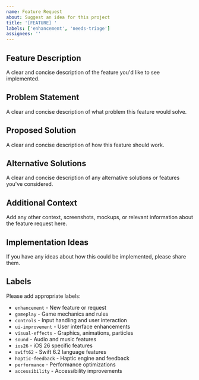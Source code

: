 ```yaml
---
name: Feature Request
about: Suggest an idea for this project
title: '[FEATURE] '
labels: ['enhancement', 'needs-triage']
assignees: ''
---
```


## Feature Description
A clear and concise description of the feature you'd like to see implemented.

## Problem Statement
A clear and concise description of what problem this feature would solve.

## Proposed Solution
A clear and concise description of how this feature should work.

## Alternative Solutions
A clear and concise description of any alternative solutions or features you've considered.

## Additional Context
Add any other context, screenshots, mockups, or relevant information about the feature request here.

## Implementation Ideas
If you have any ideas about how this could be implemented, please share them.

## Labels
Please add appropriate labels:
- `enhancement` - New feature or request
- `gameplay` - Game mechanics and rules
- `controls` - Input handling and user interaction
- `ui-improvement` - User interface enhancements
- `visual-effects` - Graphics, animations, particles
- `sound` - Audio and music features
- `ios26` - iOS 26 specific features
- `swift62` - Swift 6.2 language features
- `haptic-feedback` - Haptic engine and feedback
- `performance` - Performance optimizations
- `accessibility` - Accessibility improvements 